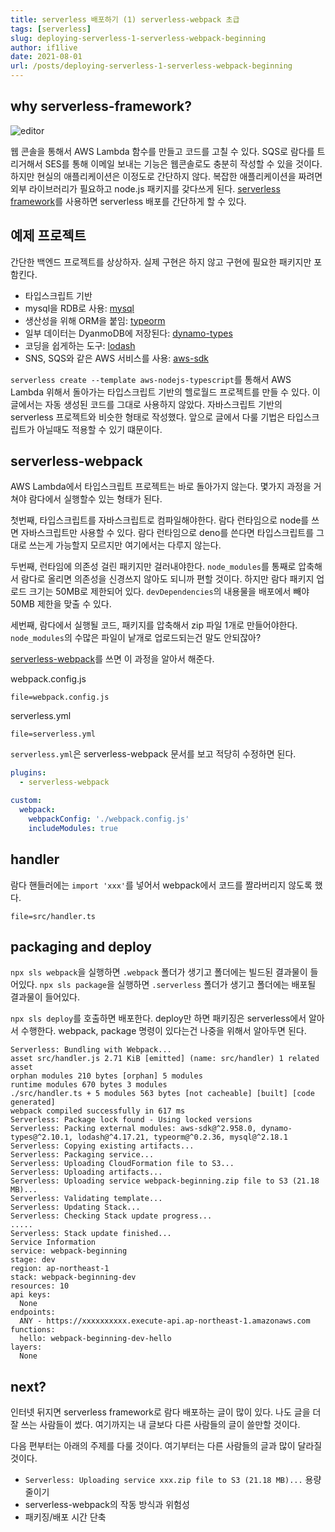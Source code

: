 ```yaml
---
title: serverless 배포하기 (1) serverless-webpack 초급
tags: [serverless]
slug: deploying-serverless-1-serverless-webpack-beginning
author: if1live
date: 2021-08-01
url: /posts/deploying-serverless-1-serverless-webpack-beginning
---
```


## why serverless-framework?

![editor]({attach}deploying-serverless-1-serverless-webpack-beginning/lambda-console-editor.png)

웹 콘솔을 통해서 AWS Lambda 함수를 만들고 코드를 고칠 수 있다.
SQS로 람다를 트리거해서 SES를 통해 이메일 보내는 기능은 웹콘솔로도 충분히 작성할 수 있을 것이다.
하지만 현실의 애플리케이션은 이정도로 간단하지 않다.
복잡한 애플리케이션을 짜려면 외부 라이브러리가 필요하고 node.js 패키지를 갖다쓰게 된다.
[serverless framework][serverless-framework]를 사용하면 serverless 배포를 간단하게 할 수 있다.

## 예제 프로젝트

간단한 백엔드 프로젝트를 상상하자.
실제 구현은 하지 않고 구현에 필요한 패키지만 포함킨다.

* 타입스크립트 기반
* mysql을 RDB로 사용: [mysql][npm-mysql]
* 생산성을 위해 ORM을 붙임: [typeorm][npm-typeorm]
* 일부 데이터는 DyanmoDB에 저장된다: [dynamo-types][npm-dynamo-types]
* 코딩을 쉽게하는 도구: [lodash][npm-lodash]
* SNS, SQS와 같은 AWS 서비스를 사용: [aws-sdk][npm-aws-sdk]

`serverless create --template aws-nodejs-typescript`를 통해서 AWS Lambda 위해서 돌아가는 타입스크립트 기반의 헬로월드 프로젝트를 만들 수 있다. 이 글에서는 자동 생성된 코드를 그대로 사용하지 않았다. 자바스크립트 기반의 serverless 프로젝트와 비슷한 형태로 작성했다. 앞으로 글에서 다룰 기법은 타입스크립트가 아닐때도 적용할 수 있기 떄문이다.

## serverless-webpack

AWS Lambda에서 타입스크립트 프로젝트는 바로 돌아가지 않는다.
몇가지 과정을 거쳐야 람다에서 실행할수 있는 형태가 된다.

첫번째, 타입스크립트를 자바스크립트로 컴파일해야한다.
람다 런타임으로 node를 쓰면 자바스크립트만 사용할 수 있다.
람다 런타임으로 deno를 쓴다면 타입스크립트를 그대로 쓰는게 가능할지 모르지만 여기에서는 다루지 않는다.

두번째, 런타임에 의존성 걸린 패키지만 걸러내야한다.
`node_modules`를 통째로 압축해서 람다로 올리면 의존성을 신경쓰지 않아도 되니까 편할 것이다.
하지만 람다 패키지 업로드 크기는 50MB로 제한되어 있다.
`devDependencies`의 내용물을 배포에서 빼야 50MB 제한을 맞출 수 있다.

세번째, 람다에서 실행될 코드, 패키지를 압축해서 zip 파일 1개로 만들어야한다.
`node_modules`의 수많은 파일이 낱개로 업로드되는건 말도 안되잖아?

[serverless-webpack][serverless-webpack]를 쓰면 이 과정을 알아서 해준다.

webpack.config.js
~~~maya:view
file=webpack.config.js
~~~

serverless.yml
~~~maya:view
file=serverless.yml
~~~

`serverless.yml`은 serverless-webpack 문서를 보고 적당히 수정하면 된다.

```yml
plugins:
  - serverless-webpack

custom:
  webpack:
    webpackConfig: './webpack.config.js'
    includeModules: true
```

## handler

람다 핸들러에는 `import 'xxx'`를 넣어서 webpack에서 코드를 짤라버리지 않도록 했다.

~~~maya:view
file=src/handler.ts
~~~

## packaging and deploy

`npx sls webpack`을 실행하면 `.webpack` 폴더가 생기고 폴더에는 빌드된 결과물이 들어있다.
`npx sls package`을 실행하면 `.serverless` 폴더가 생기고 폴더에는 배포될 결과물이 들어있다.

`npx sls deploy`를 호출하면 배포한다.
deploy만 하면 패키징은 serverless에서 알아서 수행한다.
webpack, package 명령이 있다는건 나중을 위해서 알아두면 된다.

```
Serverless: Bundling with Webpack...
asset src/handler.js 2.71 KiB [emitted] (name: src/handler) 1 related asset
orphan modules 210 bytes [orphan] 5 modules
runtime modules 670 bytes 3 modules
./src/handler.ts + 5 modules 563 bytes [not cacheable] [built] [code generated]
webpack compiled successfully in 617 ms
Serverless: Package lock found - Using locked versions
Serverless: Packing external modules: aws-sdk@^2.958.0, dynamo-types@^2.10.1, lodash@^4.17.21, typeorm@^0.2.36, mysql@^2.18.1
Serverless: Copying existing artifacts...
Serverless: Packaging service...
Serverless: Uploading CloudFormation file to S3...
Serverless: Uploading artifacts...
Serverless: Uploading service webpack-beginning.zip file to S3 (21.18 MB)...
Serverless: Validating template...
Serverless: Updating Stack...
Serverless: Checking Stack update progress...
.....
Serverless: Stack update finished...
Service Information
service: webpack-beginning
stage: dev
region: ap-northeast-1
stack: webpack-beginning-dev
resources: 10
api keys:
  None
endpoints:
  ANY - https://xxxxxxxxxx.execute-api.ap-northeast-1.amazonaws.com
functions:
  hello: webpack-beginning-dev-hello
layers:
  None
```

## next?

인터넷 뒤지면 serverless framework로 람다 배포하는 글이 많이 있다.
나도 글을 더 잘 쓰는 사람들이 썼다. 여기까지는 내 글보다 다른 사람들의 글이 쓸만할 것이다.

다음 편부터는 아래의 주제를 다룰 것이다. 여기부터는 다른 사람들의 글과 많이 달라질 것이다.

* `Serverless: Uploading service xxx.zip file to S3 (21.18 MB)...` 용량 줄이기
* serverless-webpack의 작동 방식과 위험성
* 패키징/배포 시간 단축

[serverless-framework]: https://www.serverless.com/
[serverless-webpack]: https://github.com/serverless-heaven/serverless-webpack

[npm-mysql]: https://www.npmjs.com/package/mysql
[npm-dynamo-types]: https://www.npmjs.com/package/dynamo-types
[npm-typeorm]: https://www.npmjs.com/package/typeorm
[npm-lodash]: https://www.npmjs.com/package/lodash
[npm-aws-sdk]: https://www.npmjs.com/package/aws-sdk
